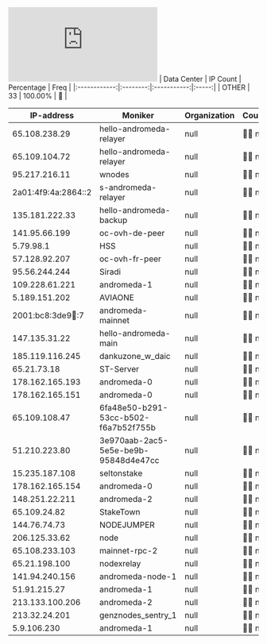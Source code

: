 ![Diagramm](https://github.com/obajay/StateSync-snapshots/blob/main/Projects/AndromedaProtocol/1/README.md)
| Data Center | IP Count | Percentage | Freq |
|:------------:|:--------:|:-----------:|:-----:|
| OTHER | 33 | 100.00% | 🔴 |

<!-- START_TABLE -->
| IP-address | Moniker | Organization | Country | City |
|-------------|---------|---------------|---------|------|
| 65.108.238.29 | hello-andromeda-relayer | null | 🏴‍☠️ null | null |
| 65.109.104.72 | hello-andromeda-relayer | null | 🏴‍☠️ null | null |
| 95.217.216.11 | wnodes | null | 🏴‍☠️ null | null |
| 2a01:4f9:4a:2864::2 | s-andromeda-relayer | null | 🏴‍☠️ null | null |
| 135.181.222.33 | hello-andromeda-backup | null | 🏴‍☠️ null | null |
| 141.95.66.199 | oc-ovh-de-peer | null | 🏴‍☠️ null | null |
| 5.79.98.1 | HSS | null | 🏴‍☠️ null | null |
| 57.128.92.207 | oc-ovh-fr-peer | null | 🏴‍☠️ null | null |
| 95.56.244.244 | Siradi | null | 🏴‍☠️ null | null |
| 109.228.61.221 | andromeda-1 | null | 🏴‍☠️ null | null |
| 5.189.151.202 | AVIAONE | null | 🏴‍☠️ null | null |
| 2001:bc8:3de9:100::7 | andromeda-mainnet | null | 🏴‍☠️ null | null |
| 147.135.31.22 | hello-andromeda-main | null | 🏴‍☠️ null | null |
| 185.119.116.245 | dankuzone_w_daic | null | 🏴‍☠️ null | null |
| 65.21.73.18 | ST-Server | null | 🏴‍☠️ null | null |
| 178.162.165.193 | andromeda-0 | null | 🏴‍☠️ null | null |
| 178.162.165.151 | andromeda-0 | null | 🏴‍☠️ null | null |
| 65.109.108.47 | 6fa48e50-b291-53cc-b502-f6a7b52f755b | null | 🏴‍☠️ null | null |
| 51.210.223.80 | 3e970aab-2ac5-5e5e-be9b-95848d4e47cc | null | 🏴‍☠️ null | null |
| 15.235.187.108 | seltonstake | null | 🏴‍☠️ null | null |
| 178.162.165.154 | andromeda-0 | null | 🏴‍☠️ null | null |
| 148.251.22.211 | andromeda-2 | null | 🏴‍☠️ null | null |
| 65.109.24.82 | StakeTown | null | 🏴‍☠️ null | null |
| 144.76.74.73 | NODEJUMPER | null | 🏴‍☠️ null | null |
| 206.125.33.62 | node | null | 🏴‍☠️ null | null |
| 65.108.233.103 | mainnet-rpc-2 | null | 🏴‍☠️ null | null |
| 65.21.198.100 | nodexrelay | null | 🏴‍☠️ null | null |
| 141.94.240.156 | andromeda-node-1 | null | 🏴‍☠️ null | null |
| 51.91.215.27 | andromeda-1 | null | 🏴‍☠️ null | null |
| 213.133.100.206 | andromeda-2 | null | 🏴‍☠️ null | null |
| 213.32.24.201 | genznodes_sentry_1 | null | 🏴‍☠️ null | null |
| 5.9.106.230 | andromeda-1 | null | 🏴‍☠️ null | null |

<!-- END_TABLE -->